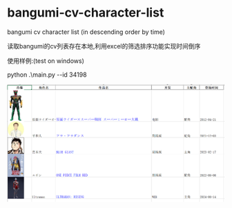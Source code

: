 # bangumi-cv-character-list  

bangumi cv character list (in descending order by time)  

读取bangumi的cv列表存在本地,利用excel的筛选排序功能实现时间倒序  

使用样例:(test on windows)  

python .\main.py --id 34198  

![效果](assets/example.png)
